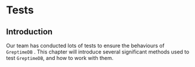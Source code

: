 # Tests

## Introduction

Our team has conducted lots of tests to ensure the behaviours of `GreptimeDB` . This chapter will introduce several significant methods used to test `GreptimeDB`, and how to work with them.
